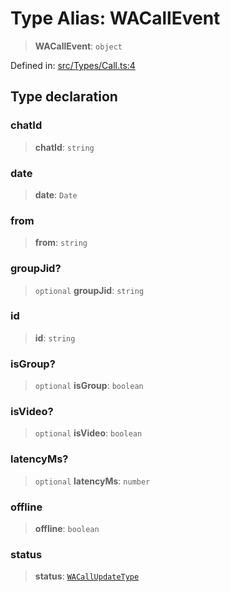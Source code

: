 # Type Alias: WACallEvent

> **WACallEvent**: `object`

Defined in: [src/Types/Call.ts:4](https://github.com/Fokusdotid/Baileys/blob/6a8e2076fa4119b2d5152250d579a4fbed394533/src/Types/Call.ts#L4)

## Type declaration

### chatId

> **chatId**: `string`

### date

> **date**: `Date`

### from

> **from**: `string`

### groupJid?

> `optional` **groupJid**: `string`

### id

> **id**: `string`

### isGroup?

> `optional` **isGroup**: `boolean`

### isVideo?

> `optional` **isVideo**: `boolean`

### latencyMs?

> `optional` **latencyMs**: `number`

### offline

> **offline**: `boolean`

### status

> **status**: [`WACallUpdateType`](WACallUpdateType.md)

